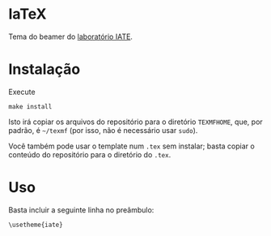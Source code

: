 IaTeX
=====

Tema do beamer do [laboratório IATE](http://iate.ufsc.br/).

Instalação
==========

Execute

    make install

Isto irá copiar os arquivos do repositório para o diretório `TEXMFHOME`,
que, por padrão, é `~/texmf`
(por isso, não é necessário usar `sudo`).

Você também pode usar o template num `.tex` sem instalar;
basta copiar o conteúdo do repositório para o diretório do `.tex`.

Uso
===

Basta incluir a seguinte linha no preâmbulo:

    \usetheme{iate}
